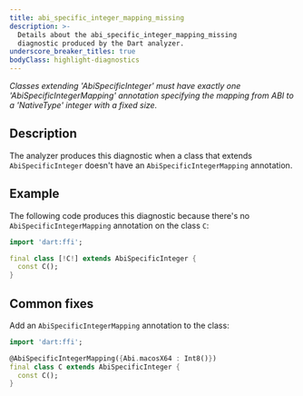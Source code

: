 ```yaml
---
title: abi_specific_integer_mapping_missing
description: >-
  Details about the abi_specific_integer_mapping_missing
  diagnostic produced by the Dart analyzer.
underscore_breaker_titles: true
bodyClass: highlight-diagnostics
---
```


_Classes extending 'AbiSpecificInteger' must have exactly one
'AbiSpecificIntegerMapping' annotation specifying the mapping from ABI to a 'NativeType' integer with a fixed size._

## Description

The analyzer produces this diagnostic when a class that extends
`AbiSpecificInteger` doesn't have an `AbiSpecificIntegerMapping`
annotation.

## Example

The following code produces this diagnostic because there's no
`AbiSpecificIntegerMapping` annotation on the class `C`:

```dart
import 'dart:ffi';

final class [!C!] extends AbiSpecificInteger {
  const C();
}
```

## Common fixes

Add an `AbiSpecificIntegerMapping` annotation to the class:

```dart
import 'dart:ffi';

@AbiSpecificIntegerMapping({Abi.macosX64 : Int8()})
final class C extends AbiSpecificInteger {
  const C();
}
```
